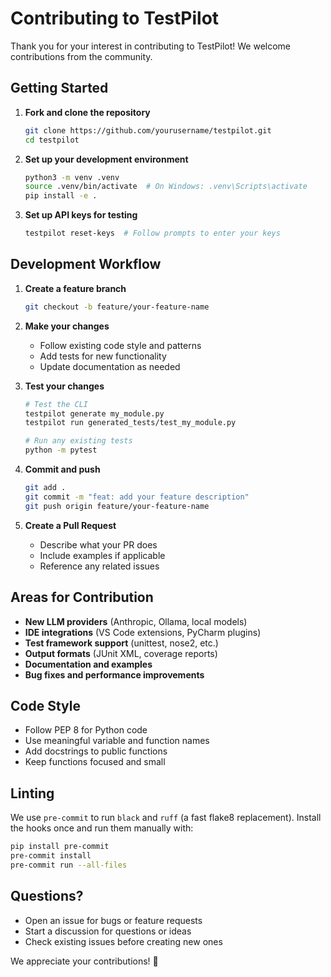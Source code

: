# Contributing to TestPilot

Thank you for your interest in contributing to TestPilot! We welcome contributions from the community.

## Getting Started

1. **Fork and clone the repository**
   ```bash
   git clone https://github.com/yourusername/testpilot.git
   cd testpilot
   ```

2. **Set up your development environment**
   ```bash
   python3 -m venv .venv
   source .venv/bin/activate  # On Windows: .venv\Scripts\activate
   pip install -e .
   ```

3. **Set up API keys for testing**
   ```bash
   testpilot reset-keys  # Follow prompts to enter your keys
   ```

## Development Workflow

1. **Create a feature branch**
   ```bash
   git checkout -b feature/your-feature-name
   ```

2. **Make your changes**
   - Follow existing code style and patterns
   - Add tests for new functionality
   - Update documentation as needed

3. **Test your changes**
   ```bash
   # Test the CLI
   testpilot generate my_module.py
   testpilot run generated_tests/test_my_module.py
   
   # Run any existing tests
   python -m pytest
   ```

4. **Commit and push**
   ```bash
   git add .
   git commit -m "feat: add your feature description"
   git push origin feature/your-feature-name
   ```

5. **Create a Pull Request**
   - Describe what your PR does
   - Include examples if applicable
   - Reference any related issues

## Areas for Contribution

- **New LLM providers** (Anthropic, Ollama, local models)
- **IDE integrations** (VS Code extensions, PyCharm plugins)
- **Test framework support** (unittest, nose2, etc.)
- **Output formats** (JUnit XML, coverage reports)
- **Documentation and examples**
- **Bug fixes and performance improvements**

## Code Style

- Follow PEP 8 for Python code
- Use meaningful variable and function names
- Add docstrings to public functions
- Keep functions focused and small

## Linting

We use `pre-commit` to run `black` and `ruff` (a fast flake8 replacement).
Install the hooks once and run them manually with:

```bash
pip install pre-commit
pre-commit install
pre-commit run --all-files
```

## Questions?

- Open an issue for bugs or feature requests
- Start a discussion for questions or ideas
- Check existing issues before creating new ones

We appreciate your contributions! 🚀 